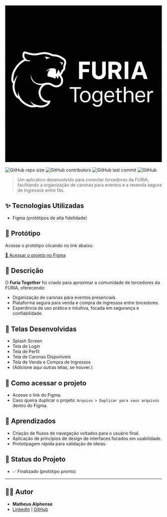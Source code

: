 <div align="center">

![Banner do Projeto](imagens/logodeitado.png)

</div>

![GitHub repo size](https://img.shields.io/github/repo-size/matheustm29/Furia_Together)
![GitHub contributors](https://img.shields.io/github/contributors/matheustm29/Furia_Together)
![GitHub last commit](https://img.shields.io/github/last-commit/matheustm29/Furia_Together)
![GitHub](https://img.shields.io/github/license/matheustm29/Furia_Together)

> Um aplicativo desenvolvido para conectar torcedores da FURIA, facilitando a organização de caronas para eventos e a revenda segura de ingressos entre fãs.

## ✨ Tecnologias Utilizadas
- Figma (protótipos de alta fidelidade)

## 🎨 Protótipo
Acesse o protótipo clicando no link abaixo:

[🔗 Acessar o projeto no Figma](https://www.figma.com/proto/d6NyhSRVoWYNkz3Dtu3rKF/Furia-Together?node-id=1-4&p=f&t=ZlhBmZIBWFJe6rmq-1&scaling=scale-down&content-scaling=fixed&page-id=1%3A2&starting-point-node-id=1%3A4)

## 📄 Descrição
O **Furia Together** foi criado para aproximar a comunidade de torcedores da FURIA, oferecendo:
- Organização de caronas para eventos presenciais.
- Plataforma segura para venda e compra de ingressos entre torcedores.
- Experiência de uso prática e intuitiva, focada em segurança e confiabilidade.

## 📸 Telas Desenvolvidas
- Splash Screen
- Tela de Login
- Tela de Perfil
- Tela de Caronas Disponíveis
- Tela de Venda e Compra de Ingressos
- (Adicione aqui outras telas, se houver.)


## 🚀 Como acessar o projeto
- Acesse o link do Figma.
- Caso queira duplicar o projeto: `Arquivo > Duplicar para seus arquivos` dentro do Figma.

## 🧠 Aprendizados
- Criação de fluxos de navegação voltados para o usuário final.
- Aplicação de princípios de design de interfaces focados em usabilidade.
- Prototipagem rápida para validação de ideias.

## 📌 Status do Projeto
- ✅ Finalizado (protótipo pronto)

---

## 👨‍💻 Autor

- **Matheus Alphonse**
- [LinkedIn](https://www.linkedin.com/in/matheus-alphonse-802637262/) | [GitHub](https://github.com/matheustm29)
